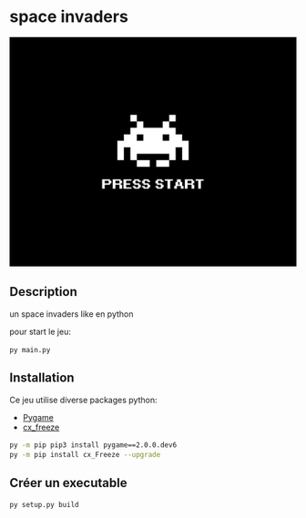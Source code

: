 <div center="align">

# space invaders 

![my game](./assets/images/menu/start.jpg)

</div>

## Description

un space invaders like en python 

pour start le jeu:

`py main.py`

## Installation

Ce jeu utilise diverse packages python:
 - [Pygame](https://github.com/pygame/pygame)
 - [cx_freeze](https://github.com/marcelotduarte/cx_Freeze)

```bash
py -m pip pip3 install pygame==2.0.0.dev6
py -m pip install cx_Freeze --upgrade
```

## Créer un executable

```bash
py setup.py build
```


